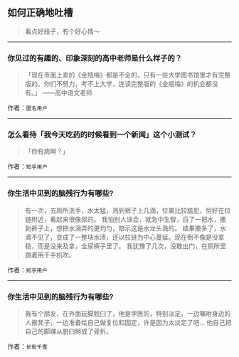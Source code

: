 ## 如何正确地吐槽

> 看点好段子，有个好心情～


 
---

### 你见过的有趣的、印象深刻的高中老师是什么样子的？

> 「现在市面上卖的《金瓶梅》都是不全的，只有一些大学图书馆里才有完整版的。你们不努力，考不上大学，连读完整版的《金瓶梅》的机会都没有。」
> ——高中语文老师


作者：`匿名用户`

---

### 怎么看待「我今天吃药的时候看到一个新闻」这个小测试？

> 「你有病啊？」


作者：`知乎用户`

---

### 你生活中见到的脑残行为有哪些?

> 有一次，去厕所洗手，水太猛，溅到裤子上几滴，位置比较尴尬，恰好在拉链附近，看起来很像尿的。
> 我怕别人误会，就急中生智，舀了一把水，撒到裤子上，想把水滴弄的更均匀，暗示这是水龙头溅的。
> 结果撒多了，水滴不见了，变成了一整块水渍，还以拉链为中心蔓延。现在倒不像是没拿稳，而是没来及拿，全尿裤子里了。
> 我犹豫了几次，没敢出门，在厕所里跳着用干手机吹。


作者：`知乎用户`

---

### 你生活中见到的脑残行为有哪些?

> 我有个朋友，在外面玩脚脱臼了，他是学医的，特别淡定，一边嘱咐身边的人搬凳子，一边准备给自己做复位和固定，许是因为太淡定了吧…
> 他自己把自己的脚踝从脱臼掰成了骨折。


作者：`长街千雪`